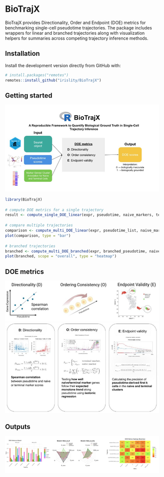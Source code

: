 # BioTrajX

BioTrajX provides Directionality, Order and Endpoint (DOE) metrics for
benchmarking single-cell pseudotime trajectories. The package includes wrappers
for linear and branched trajectories along with visualization helpers for
summaries across competing trajectory inference methods.

## Installation

Install the development version directly from GitHub with:

```r
# install.packages("remotes")
remotes::install_github("irislity/BioTrajX")
```

## Getting started

![](man/figures/overview.jpg)

```r
library(BioTrajX)

# compute DOE metrics for a single trajectory
result <- compute_single_DOE_linear(expr, pseudotime, naive_markers, terminal_markers)

# compare multiple trajectories
comparison <- compute_multi_DOE_linear(expr, pseudotime_list, naive_markers, terminal_markers)
plot(comparison, type = "bar")

# branched trajectories
branched <- compute_multi_DOE_branched(expr, branched_pseudotime, naive_markers_list, terminal_markers_list)
plot(branched, scope = "overall", type = "heatmap") 

```
## DOE metrics

![](man/figures/DOE.jpg)
![](man/figures/latex.jpg)

## Outputs
![](man/figures/output.jpg)


